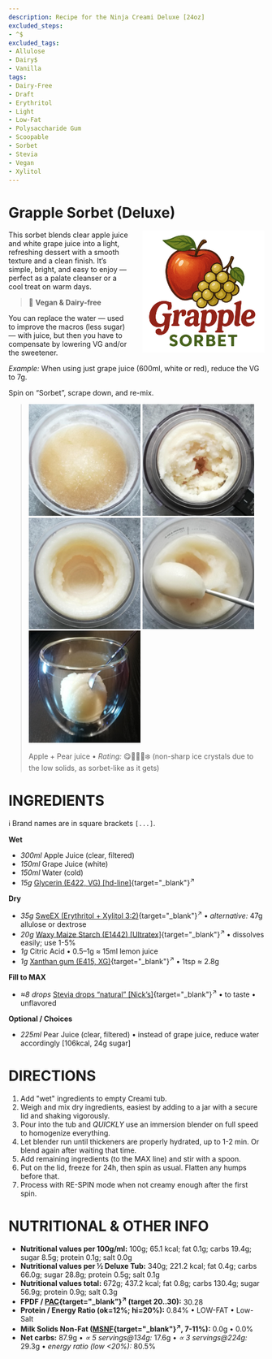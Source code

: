 ```yaml
---
description: Recipe for the Ninja Creami Deluxe [24oz]
excluded_steps:
- ^$
excluded_tags:
- Allulose
- Dairy$
- Vanilla
tags:
- Dairy-Free
- Draft
- Erythritol
- Light
- Low-Fat
- Polysaccharide Gum
- Scoopable
- Sorbet
- Stevia
- Vegan
- Xylitol
---
```

# Grapple Sorbet (Deluxe)
<img style="float: right; margin-left: 1.5em;" width=240 alt="Logo" src="logo-Grapple_Sorbet.png" />

This sorbet blends clear apple juice and white grape juice into a light, refreshing dessert with a smooth texture and a clean finish.
It’s simple, bright, and easy to enjoy — perfect as a palate cleanser or a cool treat on warm days.

> 🌿 **Vegan & Dairy-free**

You can replace the water — used to improve the macros (less sugar) — with juice,
but then you have to compensate by lowering VG and/or the sweetener.

*Example:* When using just grape juice (600ml, white or red), reduce the VG to 7g.

Spin on “Sorbet”, scrape down, and re-mix.

> <img width=220 alt="Frozen" src="Appear_2025-09-08_1.jpg" class="zoomable" />
> <img width=220 alt="After Sorbet" src="Appear_2025-09-08_2.jpg" class="zoomable" />
> <img width=220 alt="After Respin" src="Appear_2025-09-08_3.jpg" class="zoomable" />
> <img width=220 alt="Scooped" src="Appear_2025-09-08_4.jpg" class="zoomable" />
> <img width=220 alt="Served" src="Appear_2025-09-08_5.jpg" class="zoomable" />
> 
> Apple + Pear juice • *Rating:* 😋🍎🍏🍐❄️ (non-sharp ice crystals due to the low solids, as sorbet-like as it gets)

# INGREDIENTS

ℹ️ Brand names are in square brackets `[...]`.

**Wet**

  - _300ml_ Apple Juice (clear, filtered)
  - _150ml_ Grape Juice (white)
  - _150ml_ Water (cold)
  - _15g_ [Glycerin (E422, VG) \[hd-line\]](/ice-creamery/info/ingredients/#vegetable-glycerin-glycerol-vg-e422){target="_blank"}<sup>↗</sup>

**Dry**

  - _35g_ [SweEX (Erythritol + Xylitol 3:2)](/ice-creamery/info/ingredients/#sweex-erythritol-xylitol-blend){target="_blank"}<sup>↗</sup> • *alternative:* 47g allulose or dextrose
  - _20g_ [Waxy Maize Starch (E1442) \[Ultratex\]](/ice-creamery/info/ingredients/#waxy-maize-starch-e1442){target="_blank"}<sup>↗</sup> • dissolves easily; use 1-5%
  - _1g_ Citric Acid • 0.5–1g ≈ 15ml lemon juice
  - _1g_ [Xanthan gum (E415, XG)](/ice-creamery/info/ingredients/#xanthan-gum-xg-e415){target="_blank"}<sup>↗</sup> • 1tsp ≈ 2.8g

**Fill to MAX**

  - _≈8 drops_ [Stevia drops “natural” \[Nick’s\]](/ice-creamery/info/ingredients/#stevia-e960){target="_blank"}<sup>↗</sup> • to taste • unflavored

**Optional / Choices**

  - _225ml_ Pear Juice (clear, filtered) • instead of grape juice, reduce water accordingly [106kcal, 24g sugar]

# DIRECTIONS

 1. Add "wet" ingredients to empty Creami tub.
 1. Weigh and mix dry ingredients, easiest by adding to a jar with a secure lid and shaking vigorously.
 1. Pour into the tub and *QUICKLY* use an immersion blender on full speed to homogenize everything.
 1. Let blender run until thickeners are properly hydrated, up to 1-2 min. Or blend again after waiting that time.
 1. Add remaining ingredients (to the MAX line) and stir with a spoon.
 1. Put on the lid, freeze for 24h, then spin as usual. Flatten any humps before that.
 1. Process with RE-SPIN mode when not creamy enough after the first spin.

# NUTRITIONAL & OTHER INFO

- **Nutritional values per 100g/ml:** 100g; 65.1 kcal; fat 0.1g; carbs 19.4g; sugar 8.5g; protein 0.1g; salt 0.0g
- **Nutritional values per ½ Deluxe Tub:** 340g; 221.2 kcal; fat 0.4g; carbs 66.0g; sugar 28.8g; protein 0.5g; salt 0.1g
- **Nutritional values total:** 672g; 437.2 kcal; fat 0.8g; carbs 130.4g; sugar 56.9g; protein 0.9g; salt 0.3g
- **FPDF / [PAC](/ice-creamery/info/glossary/#potere-anti-congelante-pac){target="_blank"}<sup>↗</sup> (target 20..30):** 30.28
- **Protein / Energy Ratio (ok=12%; hi=20%):** 0.84% • LOW-FAT • Low-Salt
- **Milk Solids Non-Fat ([MSNF](/ice-creamery/info/glossary/#milk-solids-not-fat-msnf){target="_blank"}<sup>↗</sup>, 7-11%):** 0.0g • 0.0%
- **Net carbs:** 87.9g • *∝ 5 servings@134g:* 17.6g • *∝ 3 servings@224g:* 29.3g • *energy ratio (low <20%):* 80.5%
